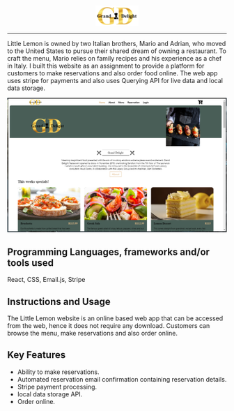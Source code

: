 <center><img src="src/images/GD-Logo.png" width=100px style="margin: 0 auto"></center>

---

Little Lemon is owned by two Italian brothers, Mario and Adrian, who moved to the United States to pursue their shared dream of owning a restaurant. To craft the menu, Mario relies on family recipes and his experience as a chef in Italy. I built this website as an assignment to provide a platform for customers to make reservations and also order food online. The web app uses stripe for payments and also uses Querying API for live data and local data storage.

![Alt website image](src/images/website_image.png)

## Programming Languages, frameworks and/or tools used
React, CSS, Email.js, Stripe 

## Instructions and Usage

The Little Lemon website is an online based web app that can be accessed from the web, hence it does not require any download. Customers can browse the menu, make reservations and also order online.

## Key Features

- Ability to make reservations.
- Automated reservation email confirmation containing reservation details.
- Stripe payment processing.
- local data storage API.
- Order online.
